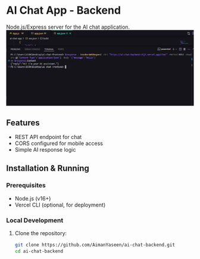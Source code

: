 # AI Chat App - Backend

Node.js/Express server for the AI chat application.
![App Screenshot](assets/ResponseOutput.PNG)

## Features
- REST API endpoint for chat
- CORS configured for mobile access
- Simple AI response logic

## Installation & Running

### Prerequisites
- Node.js (v16+)
- Vercel CLI (optional, for deployment)

### Local Development
1. Clone the repository:
   ```bash
   git clone https://github.com/AimanYaseen/ai-chat-backend.git
   cd ai-chat-backend
